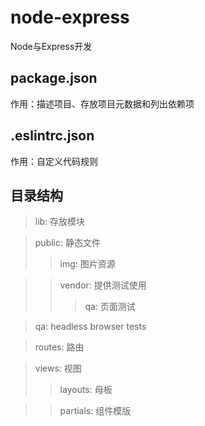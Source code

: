 # node-express
Node与Express开发

## package.json
作用：描述项目、存放项目元数据和列出依赖项

## .eslintrc.json
作用：自定义代码规则

## 目录结构

> lib: 存放模块

> public: 静态文件
>> img: 图片资源

>> vendor: 提供测试使用
>>> qa: 页面测试

> qa: headless browser tests

> routes: 路由

> views: 视图
>> layouts: 母板

>> partials: 组件模版
